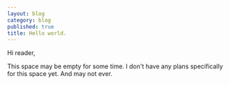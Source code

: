 ```yaml
---
layout: blog
category: blog
published: true
title: Hello world.
---
```


Hi reader,

This space may be empty for some time. I don't have any plans specifically for this space yet. And may not ever.
